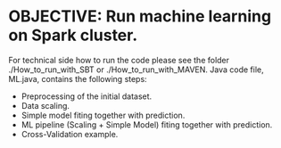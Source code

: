 # OBJECTIVE: Run machine learning on Spark cluster.
For technical side how to run the code please see the folder ./How_to_run_with_SBT or ./How_to_run_with_MAVEN.
Java code file, ML.java, contains the following steps:
* Preprocessing of the initial dataset.
* Data scaling.
* Simple model fiting together with prediction.
* ML pipeline (Scaling + Simple Model) fiting together with prediction. 
* Cross-Validation example. 
